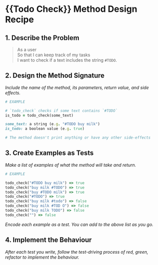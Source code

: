 # {{Todo Check}} Method Design Recipe

## 1. Describe the Problem

> As a user  
> So that I can keep track of my tasks    
> I want to check if a text includes the string `#TODO`.  

## 2. Design the Method Signature

_Include the name of the method, its parameters, return value, and side effects._

```ruby
# EXAMPLE

# `todo_check` checks if some text contains `#TODO`
is_todo = todo_check(some_text)

some_text: a string (e.g. "#TODO buy milk")
is_todo: a boolean value (e.g. true)

# The method doesn't print anything or have any other side-effects
```

## 3. Create Examples as Tests

_Make a list of examples of what the method will take and return._

```ruby
# EXAMPLE

todo_check("#TODO buy milk") => true
todo_check("buy milk #TODO") => true
todo_check("buy #TODO milk") => true
todo_check("#TODO") => true
todo_check("buy milk #todo") => false
todo_check("buy milk #TOD O") => false
todo_check("buy milk TODO") => false
todo_check("") => false

```

_Encode each example as a test. You can add to the above list as you go._

## 4. Implement the Behaviour

_After each test you write, follow the test-driving process of red, green, refactor to implement the behaviour._
